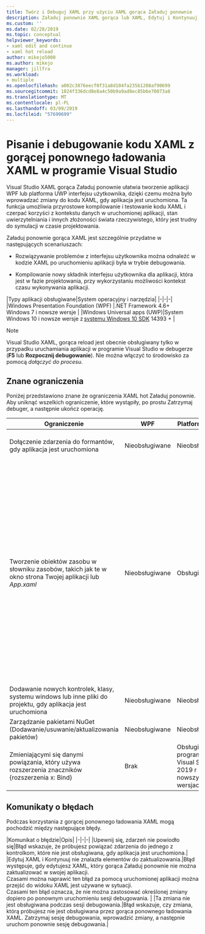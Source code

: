 ```yaml
---
title: Twórz i Debuguj XAML przy użyciu XAML gorąca Załaduj ponownie
description: Załaduj ponownie XAML gorąca lub XAML, Edytuj i Kontynuuj, pozwala wprowadzić zmiany w kodzie XAML podczas uruchamiania aplikacji
ms.custom: ''
ms.date: 02/28/2019
ms.topic: conceptual
helpviewer_keywords:
- xaml edit and continue
- xaml hot reload
author: mikejo5000
ms.author: mikejo
manager: jillfra
ms.workload:
- multiple
ms.openlocfilehash: a002c3876eecf0f31a8d104fa235b1208af90699
ms.sourcegitcommit: 1024f336dcd8e8a4c50b9a9ad8ec85b6e70073a8
ms.translationtype: MT
ms.contentlocale: pl-PL
ms.lasthandoff: 03/09/2019
ms.locfileid: "57699699"
---
```

# <a name="write-and-debug-running-xaml-code-with-xaml-hot-reload-in-visual-studio"></a>Pisanie i debugowanie kodu XAML z gorącej ponownego ładowania XAML w programie Visual Studio

Visual Studio XAML gorąca Załaduj ponownie ułatwia tworzenie aplikacji WPF lub platforma UWP interfejsu użytkownika, dzięki czemu można było wprowadzać zmiany do kodu XAML, gdy aplikacja jest uruchomiona. Ta funkcja umożliwia przyrostowe kompilowanie i testowanie kodu XAML i czerpać korzyści z kontekstu danych w uruchomionej aplikacji, stan uwierzytelniania i innych złożoności świata rzeczywistego, który jest trudny do symulacji w czasie projektowania.

Załaduj ponownie gorąca XAML jest szczególnie przydatne w następujących scenariuszach:

* Rozwiązywanie problemów z interfejsu użytkownika można odnaleźć w kodzie XAML po uruchomieniu aplikacji była w trybie debugowania.

* Kompilowanie nowy składnik interfejsu użytkownika dla aplikacji, która jest w fazie projektowania, przy wykorzystaniu możliwości kontekst czasu wykonywania aplikacji.

|Typy aplikacji obsługiwane|System operacyjny i narzędzia|
|-|-|-|
|Windows Presentation Foundation (WPF) |.NET Framework 4.6+</br>Windows 7 i nowsze wersje |
|Windows Universal apps (UWP)|System Windows 10 i nowsze wersje z [systemu Windows 10 SDK](https://developer.microsoft.com/windows/downloads/windows-10-sdk) 14393 + |

> [!NOTE]
> Visual Studio XAML, gorąca reload jest obecnie obsługiwany tylko w przypadku uruchamiania aplikacji w programie Visual Studio w debugerze (**F5** lub **Rozpocznij debugowanie**). Nie można włączyć to środowisko za pomocą *dołączyć do procesu*.

## <a name="known-limitations"></a>Znane ograniczenia

Poniżej przedstawiono znane że ograniczenia XAML hot Załaduj ponownie. Aby uniknąć wszelkich ograniczenie, które wystąpiły, po prostu Zatrzymaj debuger, a następnie ukończ operację.

|Ograniczenie|WPF|Platforma UWP|Uwagi|
|-|-|-|-|
|Dołączenie zdarzenia do formantów, gdy aplikacja jest uruchomiona|Nieobsługiwane|Nieobsługiwane|Wyświetlony błąd: *Upewnij się, zdarzeń nie powiodło się*|
|Tworzenie obiektów zasobu w słowniku zasobów, takich jak te w okno strona Twojej aplikacji lub *App.xaml*|Nieobsługiwane|Obsługiwane|Przykład: dodawanie ```SolidColorBrush``` do słownika zasobów do użycia jako ```StaticResource```.</br>Uwaga: Zasoby statyczne, styl konwerterów i inne elementy zapisywane do słownika zasobów może być stosowane używane podczas korzystania z gorącej ponownego ładowania XAML. Tworzenie zasobu nie jest obsługiwane.</br> Zmiana słownika zasobów ```Source``` właściwości.| 
|Dodawanie nowych kontrolek, klasy, systemu windows lub inne pliki do projektu, gdy aplikacja jest uruchomiona|Nieobsługiwane|Nieobsługiwane|Brak|
|Zarządzanie pakietami NuGet (Dodawanie/usuwanie/aktualizowania pakietów)|Nieobsługiwane|Nieobsługiwane|Brak|
|Zmieniającymi się danymi powiązania, który używa rozszerzenia znaczników {rozszerzenia x: Bind}|Brak|Obsługiwane w programie Visual Studio 2019 r i nowszych wersjach|Nie są obsługiwane w Visual Studio 2018 r. lub starszych wersji|

## <a name="error-messages"></a>Komunikaty o błędach

Podczas korzystania z gorącej ponownego ładowania XAML mogą pochodzić między następujące błędy.

|Komunikat o błędzie|Opis|
|-|-|-|
|Upewnij się, zdarzeń nie powiodło się|Błąd wskazuje, że próbujesz powiązać zdarzenia do jednego z kontrolkom, które nie jest obsługiwana, gdy aplikacja jest uruchomiona.|
|Edytuj XAML i Kontynuuj nie znalazła elementów do zaktualizowania.|Błąd występuje, gdy edytujesz XAML, który gorąca Załaduj ponownie nie można zaktualizować w swojej aplikacji.</br> Czasami można naprawić ten błąd za pomocą uruchomionej aplikacji można przejść do widoku XAML jest używane w sytuacji.</br> Czasami ten błąd oznacza, że nie można zastosować określonej zmiany dopiero po ponownym uruchomieniu sesji debugowania. |
|Ta zmiana nie jest obsługiwana podczas sesji debugowania.|Błąd wskazuje, czy zmiana, którą próbujesz nie jest obsługiwana przez gorąca ponownego ładowania XAML. Zatrzymaj sesję debugowania, wprowadzić zmiany, a następnie uruchom ponownie sesję debugowania.|